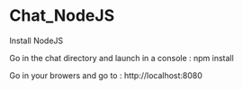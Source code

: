 # Chat_NodeJS

Install NodeJS

Go in the chat directory and launch in a console :
npm install

Go in your browers and go to :
http://localhost:8080

